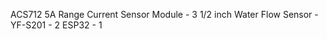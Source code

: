 ACS712 5A Range Current Sensor Module -  3
1/2 inch Water Flow Sensor - YF-S201  -  2
ESP32                                 -  1
